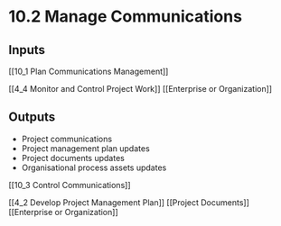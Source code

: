 # 10.2 Manage Communications

## Inputs

[[10_1 Plan Communications Management]]

[[4_4 Monitor and Control Project Work]]
[[Enterprise or Organization]]

## Outputs

* Project communications
* Project management plan updates
* Project documents updates
* Organisational process assets updates

[[10_3 Control Communications]]

[[4_2 Develop Project Management Plan]]
[[Project Documents]]
[[Enterprise or Organization]]


